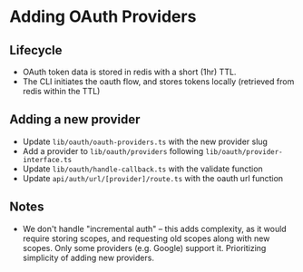 # Adding OAuth Providers

## Lifecycle
- OAuth token data is stored in redis with a short (1hr) TTL.
- The CLI initiates the oauth flow, and stores tokens locally (retrieved from redis within the TTL)

## Adding a new provider
- Update `lib/oauth/oauth-providers.ts` with the new provider slug
- Add a provider to `lib/oauth/providers` following `lib/oauth/provider-interface.ts`
- Update `lib/oauth/handle-callback.ts` with the validate function
- Update `api/auth/url/[provider]/route.ts` with the oauth url function

## Notes
- We don't handle "incremental auth" – this adds complexity, as it would require storing scopes, and requesting old scopes along with new scopes. Only some providers (e.g. Google) support it. Prioritizing simplicity of adding new providers.